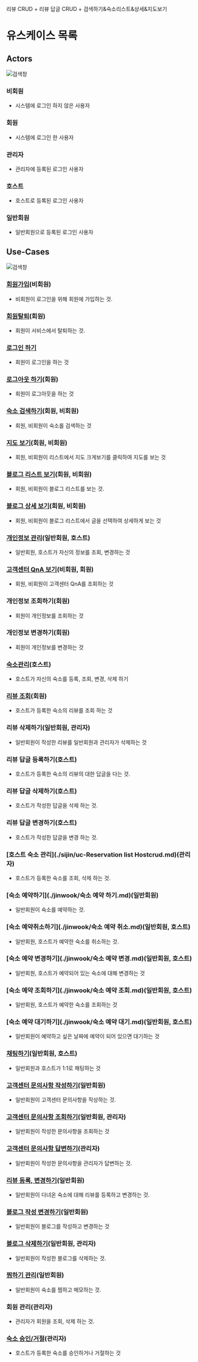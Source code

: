 리뷰 CRUD + 리뷰 답글 CRUD + 검색하기&숙소리스트&상세&지도보기

# 유스케이스 목록

## Actors
![검색창](../use-case/diagram/actors.jpeg)

### 비회원
- 시스템에 로그인 하지 않은 사용자

### 회원
- 시스템에 로그인 한 사용자

### 관리자
- 관리자에 등록된 로그인 사용자

### 호스트
- 호스트로 등록된 로그인 사용자

### 일반회원
- 일반회원으로 등록된 로그인 사용자

## Use-Cases
![검색창](../use-case/diagram/usecases.jpeg)

### [회원가입](./lyu/회원가입.md)(비회원)
- 비회원이 로그인을 위해 회원에 가입하는 것.

### [회원탈퇴](./lyu/개인정보관리.md)(회원)
- 회원이 서비스에서 탈퇴하는 것.

### [로그인 하기]((./lyu/로그인.md)회원)
- 회원이 로그인을 하는 것

### [로그아웃 하기](./lyu/로그아웃.md)(회원)
- 회원이 로그아웃을 하는 것

### [숙소 검색하기](./byungjun/uc001-search.md)(회원, 비회원)
- 회원, 비회원이 숙소를 검색하는 것

### [지도 보기](./byungjun/uc001-viewMap.md)(회원, 비회원)
- 회원, 비회원이 리스트에서 지도 크게보기를 클릭하여 지도를 보는 것

### [블로그 리스트 보기](./minhee/bloglist.md)(회원, 비회원)
- 회원, 비회원이 블로그 리스트를 보는 것.

### [블로그 상세 보기](./minhee/blogdetail.md)(회원, 비회원)
- 회원, 비회원이 블로그 리스트에서 글을 선택하여 상세하게 보는 것

### [개인정보 관리](./lyu/개인정보관리.md)(일반회원, 호스트)
- 일반회원, 호스트가 자신의 정보를 조회, 변경하는 것

### [고객센터 QnA 보기](./minhee/Q&Aview.md)(비회원, 회원)
- 회원, 비회원이 고객센터 QnA를 조회하는 것

### 개인정보 조회하기(회원)
- 회원이 개인정보를 조회하는 것

### 개인정보 변경하기(회원)
- 회원이 개인정보를 변경하는 것

### [숙소관리](./sijin/uc-MyHostcrud.md)(호스트)
- 호스트가 자신의 숙소를 등록, 조회, 변경, 삭제 하기

### [리뷰 조회](./byungjun/uc004reviewManagement.md)(회원)
- 호스트가 등록한 숙소의 리뷰를 조회 하는 것

### 리뷰 삭제하기(일반회원, 관리자)
- 일반회원이 작성한 리뷰를 일반회원과 관리자가 삭제하는 것

### 리뷰 답글 등록하기(호스트)
- 호스트가 등록한 숙소의 리뷰의 대한 답글을 다는 것.

### 리뷰 답글 삭제하기(호스트)
- 호스트가 작성한 답글을 삭제 하는 것.

### 리뷰 답글 변경하기(호스트)
- 호스트가 작성한 답글을 변경 하는 것.

### [호스트 숙소 관리](./sijin/uc-Reservation list Hostcrud.md)(관리자)
- 호스트가 등록한 숙소를 조회, 삭제 하는 것.

### [숙소 예약하기](./jinwook/숙소 예약 하기.md)(일반회원)
- 일반회원이 숙소를 예약하는 것.

### [숙소 예약취소하기](./jinwook/숙소 예약 취소.md)(일반회원, 호스트)
- 일반회원, 호스트가 예약한 숙소를 취소하는 것.

### [숙소 예약 변경하기](./jinwook/숙소 예약 변경.md)(일반회원, 호스트)
- 일반회원, 호스트가 예약되어 있는 숙소에 대해 변경하는 것

### [숙소 예약 조회하기](./jinwook/숙소 예약 조회.md)(일반회원, 호스트)
- 일반회원, 호스트가 예약한 숙소를 조회하는 것

### [숙소 예약 대기하기](./jinwook/숙소 예약 대기.md)(일반회원, 호스트)
- 일반회원이 예약하고 싶은 날짜에 예약이 되어 있으면 대기하는 것

### [채팅하기](./minhee/05-chathost.md)(일반회원, 호스트)
- 일반회원과 호스트가 1:1로 채팅하는 것

### [고객센터 문의사항 작성하기](./minhee/02-question.md)(일반회원)
- 일반회원이 고객센터 문의사항을 작상하는 것.

### [고객센터 문의사항 조회하기](./minhee/04-questionansView.md)(일반회원, 관리자)
- 일반회원이 작성한 문의사항을 조회하는 것

### [고객센터 문의사항 답변하기](./minhee/03-questionans.md)(관리자)
- 일반회원이 작성한 문의사항을 관리자가 답변하는 것.

### [리뷰 등록, 변경하기](./byungjun/uc004-reviewManagement.md)(일반회원)
- 일반회원이 다녀온 숙소에 대해 리뷰를 등록하고 변경하는 것.

### [블로그 작성 변경하기](./minhee/08-blogcreateupdate.md)(일반회원)
- 일반회원이 블로그를 작성하고 변경하는 것

### [블로그 삭제하기](./minhee/09-blogdelete.md)(일반회원, 관리자)
- 일반회원이 작성한 블로그를 삭제하는 것.

### [찜하기 관리](./lyu/찜관리.md)(일반회원)
- 일반회원이 숙소를 찜하고 메모하는 것.

### 회원 관리(관리자)
- 관리자가 회원을 조회, 삭제 하는 것.

### [숙소 승인/거절](./sijin/uc-ManagerCrud.md)(관리자)
- 호스트가 등록한 숙소를 승인하거나 거절하는 것
